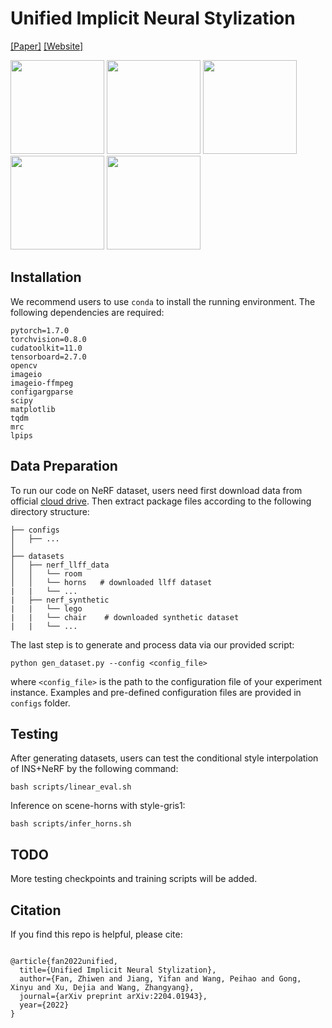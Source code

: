 # Unified Implicit Neural Stylization
[[Paper]](https://arxiv.org/abs/2204.01943) [[Website]](https://zhiwenfan.github.io/INS/)

<div>
<img src="https://raw.githubusercontent.com/zhiwenfan/INS/main/INS/ours_lego_inter.gif" height="150"/>
<img src="https://raw.githubusercontent.com/zhiwenfan/INS/main/INS/ours_lego_the_scream.gif" height="150"/>
<img src="https://raw.githubusercontent.com/zhiwenfan/INS/main/INS/ours_mic_starrynight.gif" height="150"/>
<img src="https://raw.githubusercontent.com/zhiwenfan/INS/main/INS/ours_room.gif" height="150"/>
<img src="https://raw.githubusercontent.com/zhiwenfan/INS/main/INS/ours_horns_gris1.gif" height="150"/>
</div>

## Installation

We recommend users to use `conda` to install the running environment. The following dependencies are required:
```
pytorch=1.7.0
torchvision=0.8.0
cudatoolkit=11.0
tensorboard=2.7.0
opencv
imageio
imageio-ffmpeg
configargparse
scipy
matplotlib
tqdm
mrc
lpips
```

## Data Preparation

To run our code on NeRF dataset, users need first download data from official [cloud drive](https://drive.google.com/drive/folders/128yBriW1IG_3NJ5Rp7APSTZsJqdJdfc1). Then extract package files according to the following directory structure:

```
├── configs
│   ├── ...
│
├── datasets
│   ├── nerf_llff_data
│   │   └── room
│   │   └── horns   # downloaded llff dataset
|   |   └── ...
|   ├── nerf_synthetic
|   |   └── lego
|   |   └── chair    # downloaded synthetic dataset
|   |   └── ...
```
The last step is to generate and process data via our provided script:
```
python gen_dataset.py --config <config_file>
```
where `<config_file>` is the path to the configuration file of your experiment instance. Examples and pre-defined configuration files are provided in `configs` folder.

## Testing

After generating datasets, users can test the conditional style interpolation of INS+NeRF by the following command:
```
bash scripts/linear_eval.sh
```
Inference on scene-horns with style-gris1:
```
bash scripts/infer_horns.sh
```
## TODO

More testing checkpoints and training scripts will be added.

## Citation

If you find this repo is helpful, please cite:

```

@article{fan2022unified,
  title={Unified Implicit Neural Stylization},
  author={Fan, Zhiwen and Jiang, Yifan and Wang, Peihao and Gong, Xinyu and Xu, Dejia and Wang, Zhangyang},
  journal={arXiv preprint arXiv:2204.01943},
  year={2022}
}

```
